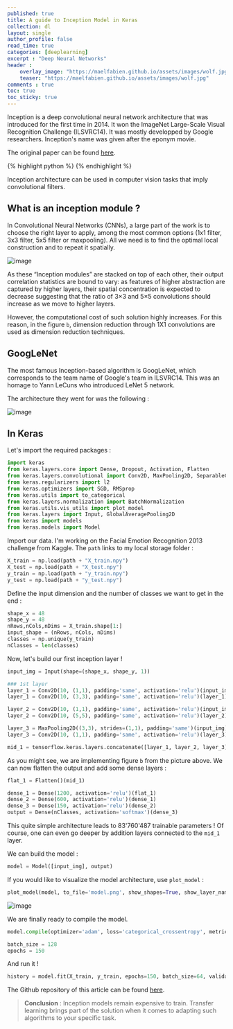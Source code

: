 ```yaml
---
published: true
title: A guide to Inception Model in Keras
collection: dl
layout: single
author_profile: false
read_time: true
categories: [deeplearning]
excerpt : "Deep Neural Networks"
header :
    overlay_image: "https://maelfabien.github.io/assets/images/wolf.jpg"
    teaser: "https://maelfabien.github.io/assets/images/wolf.jpg"
comments : true
toc: true
toc_sticky: true
---
```


Inception is a deep convolutional neural network architecture that was introduced for the first time in 2014. It won the ImageNet Large-Scale Visual Recognition Challenge (ILSVRC14). It was mostly developped by Google researchers. Inception's name was given after the eponym movie.

The original paper can be found [here](https://arxiv.org/pdf/1409.4842.pdf).

{% highlight python %}
{% endhighlight %}

Inception architecture can be used in computer vision tasks that imply convolutional filters.

## What is an inception module ?

In Convolutional Neural Networks (CNNs), a large part of the work is to choose the right layer to apply, among the most common options (1x1 filter, 3x3 filter, 5x5 filter or maxpooling). All we need is to find the optimal local construction and to repeat it spatially. 

![image](https://maelfabien.github.io/assets/images/inception.png)

As these “Inception modules” are stacked on top of each other, their output correlation statistics are bound to vary: as features of higher abstraction are captured by higher layers, their spatial concentration is expected to decrease suggesting that the ratio of 3×3 and 5×5 convolutions should increase as we move to higher layers.

However, the computational cost of such solution highly increases. For this reason, in the figure `b`, dimension reduction through 1X1 convolutions are used as dimension reduction techniques.

## GoogLeNet

The most famous Inception-based algorithm is GoogLeNet, which corresponds to the team name of Google's team in ILSVRC14. This was an homage to Yann LeCuns who introduced LeNet 5 network. 

The architecture they went for was the following :

![image](https://maelfabien.github.io/assets/images/lenet.png)

## In Keras 

Let's import the required packages :

```python
import keras 
from keras.layers.core import Dense, Dropout, Activation, Flatten
from keras.layers.convolutional import Conv2D, MaxPooling2D, SeparableConv2D
from keras.regularizers import l2
from keras.optimizers import SGD, RMSprop
from keras.utils import to_categorical
from keras.layers.normalization import BatchNormalization
from keras.utils.vis_utils import plot_model
from keras.layers import Input, GlobalAveragePooling2D
from keras import models
from keras.models import Model
```


Import our data. I'm working on the Facial Emotion Recognition 2013 challenge from Kaggle. The `path` links to my local storage folder :

``` python
X_train = np.load(path + "X_train.npy")
X_test = np.load(path + "X_test.npy")
y_train = np.load(path + "y_train.npy")
y_test = np.load(path + "y_test.npy")
````

Define the input dimension and the number of classes we want to get in the end :

``` python
shape_x = 48
shape_y = 48
nRows,nCols,nDims = X_train.shape[1:]
input_shape = (nRows, nCols, nDims)
classes = np.unique(y_train)
nClasses = len(classes)
```

Now, let's build our first inception layer !

```python
input_img = Input(shape=(shape_x, shape_y, 1))

### 1st layer
layer_1 = Conv2D(10, (1,1), padding='same', activation='relu')(input_img)
layer_1 = Conv2D(10, (3,3), padding='same', activation='relu')(layer_1)

layer_2 = Conv2D(10, (1,1), padding='same', activation='relu')(input_img)
layer_2 = Conv2D(10, (5,5), padding='same', activation='relu')(layer_2)

layer_3 = MaxPooling2D((3,3), strides=(1,1), padding='same')(input_img)
layer_3 = Conv2D(10, (1,1), padding='same', activation='relu')(layer_3)

mid_1 = tensorflow.keras.layers.concatenate([layer_1, layer_2, layer_3], axis = 3)
```

As you might see, we are implementing figure `b` from the picture above. We can now flatten the output and add some dense layers :

```python
flat_1 = Flatten()(mid_1)

dense_1 = Dense(1200, activation='relu')(flat_1)
dense_2 = Dense(600, activation='relu')(dense_1)
dense_3 = Dense(150, activation='relu')(dense_2)
output = Dense(nClasses, activation='softmax')(dense_3)
```

This quite simple architecture leads to 83'760'487 trainable parameters ! Of course, one can even go deeper by addition layers connected to the `mid_1` layer.

We can build the model :

```python
model = Model([input_img], output)
```

If you would like to visualize the model architecture, use `plot_model` :

```python
plot_model(model, to_file='model.png', show_shapes=True, show_layer_names=True)
```

![image](https://maelfabien.github.io/assets/images/inception_mod.png)

We are finally ready to compile the model.

```python
model.compile(optimizer='adam', loss='categorical_crossentropy', metrics=['accuracy'])

batch_size = 128
epochs = 150
```

And run it !

```python
history = model.fit(X_train, y_train, epochs=150, batch_size=64, validation_data=(X_test, y_test))
````

The Github repository of this article can be found [here](https://github.com/maelfabien/Machine_Learning_Tutorials).

> **Conclusion** : Inception models remain expensive to train. Transfer learning brings part of the solution when it comes to adapting such algorithms to your specific task. 
